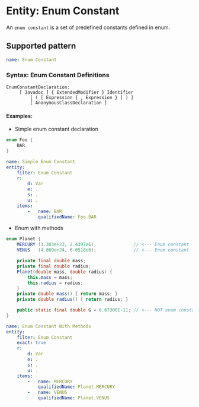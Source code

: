 # Entity: Enum Constant

An `enum constant` is a set of predefined constants defined in enum.

## Supported pattern

```yaml
name: Enum Constant
```
### Syntax: Enum Constant Definitions

```text
EnumConstantDeclaration:
     [ Javadoc ] { ExtendedModifier } Identifier
         [ ( [ Expression { , Expression } ] ) ]
         [ AnonymousClassDeclaration ]
```

#### Examples:

* Simple enum constant declaration

```java
enum Foo {
    BAR
}
```

```yaml
name: Simple Enum Constant
entity:
    filter: Enum Constant
    r:
        d: Var
        e: .
        s: .
        u: .
    items:
        -   name: BAR
            qualifiedName: Foo.BAR
```

* Enum with methods

```java
enum Planet {
    MERCURY (3.303e+23, 2.4397e6),              // <--- Enum constant
    VENUS   (4.869e+24, 6.0518e6);              // <--- Enum constant

    private final double mass;
    private final double radius;
    Planet(double mass, double radius) {
        this.mass = mass;
        this.radius = radius;
    }
    private double mass() { return mass; }
    private double radius() { return radius; }

    public static final double G = 6.67300E-11; // <--- NOT enum constant
}
```

```yaml
name: Enum Constant With Methods
entity:
    filter: Enum Constant
    exact: true
    r:
        d: Var
        e: .
        s: .
        u: .
    items:
        -   name: MERCURY
            qualifiedName: Planet.MERCURY
        -   name: VENUS
            qualifiedName: Planet.VENUS
```
